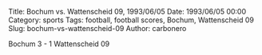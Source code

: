 Title: Bochum vs. Wattenscheid 09, 1993/06/05
Date: 1993/06/05 00:00
Category: sports
Tags: football, football scores, Bochum, Wattenscheid 09
Slug: bochum-vs-wattenscheid-09
Author: carbonero


Bochum 3 - 1 Wattenscheid 09
